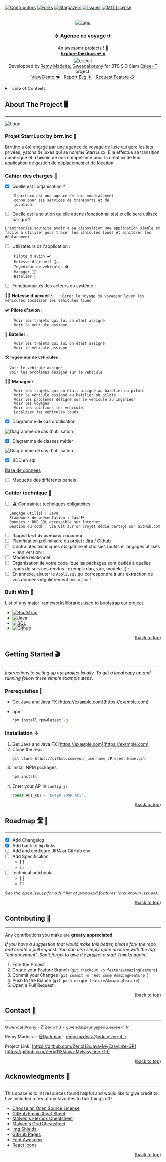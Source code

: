 <a name="readme-top"></a>

[![Contributors][contributors-shield]][contributors-url]
[![Forks][forks-shield]][forks-url]
[![Stargazers][stars-shield]][stars-url]
[![Issues][issues-shield]][issues-url]
[![MIT License][license-shield]][license-url]



<!-- PROJECT LOGO -->
<br />
<div align="center">
  <a href="https://github.com/othneildrew/Best-README-Template">
    <img src="images/travel.png" alt="Logo">
  </a>

  <h3 align="center">✈️ Agence de voyage ✈️</h3>

  <p align="center">
    An awesome projects ! 🚀
    <br />
    <a href="https://github.com/othneildrew/Best-README-Template"><strong>Explore the docs 🛩️ »</strong></a>
    <br />
    <img src="images/esieeit.png" alt="esieeit">  
    <br />
    <a>Developped by </a><a href="https://github.com/Darkman-dev">Remy Madeira, </a><a href="https://github.com/Zerio113"> Gwendal pruny</a><a> for BTS SIO Slam <a href="">Esiee-IT</a> project.
    <br />
    <a href="https://github.com/othneildrew/Best-README-Template">View Demo 👁️</a>
    ·
    <a href="https://github.com/othneildrew/Best-README-Template/issues">Report Bug 🪳</a>
    ·
    <a href="https://github.com/othneildrew/Best-README-Template/issues">Request Feature 📋</a>
  </p>
</div>



<!-- TABLE OF CONTENTS -->
<details>
  <summary>Table of Contents </summary>
  <ol>
    <li>
      <a href="#about-the-project">About The Project</a>
      <ul>
        <li><a href="#built-with">Built With</a></li>
        <li><a href="#built-with">Cahier des charges</a></li>
        <li><a href="#built-with">Cahier technique</a></li>
      </ul>
    </li>
    <li>
      <a href="#getting-started">Getting Started</a>
      <ul>
        <li><a href="#prerequisites">Prerequisites</a></li>
        <li><a href="#installation">Installation</a></li>
      </ul>
    </li>
    <li><a href="#usage">Usage</a></li>
    <li><a href="#roadmap">Roadmap</a></li>
    <li><a href="#contributing">Contributing</a></li>
    <li><a href="#license">License</a></li>
    <li><a href="#contact">Contact</a></li>
    <li><a href="#acknowledgments">Acknowledgments</a></li>
  </ol>
</details>



<!-- ABOUT THE PROJECT -->
## About The Project 🖥️
---

<img src="images/travelbanner.png" alt="Logo">

### Projet StarrLuxx by brrr.Inc 🏢


Brrr.Inc a été engagé par une agence de voyage de luxe qui gère les jets privées, yatchs de luxes qui se nomme StarrLuxx. Elle effectue sa transition numérique et a besoin de nos compétence pour la création de leur application de gestion de déplacement et de location.

### Cahier des charges 📒


- [x]  Quelle est l'organisation ?
```
    StarrLuxx est une agence de luxe mondialement
    connu pour ses services de transports et de 
    location.
```

- [ ]  Quelle est la solution qu'elle attend (fonctionnalités) et elle sera utilisée par qui ?

``` 
L'entreprise souhaite avoir a sa disposition une application simple et facile a utiliser pour tracer les véhicules loués et monitorer les déplacement
```

- [ ] Utilisateurs de l'application :
```
    Pilote d'avion 🛩️
    Hotesse d'accueil 👩‍✈️
    Ingénieur de véhicules 🛠️
    Manager 👩‍💼
    Batelier 🚢
```

- [ ]  Fonctionnalités des acteurs du système :

  **👩‍✈️ Hotesse d'accueil :**
    ```    
        Gerer le voyage du voyageur
        louer les vehicules
        localiser les vehicules loués
    ```   

  **🛩️ Pilote d'avion :**

  ```    
      Voir les trajets qui lui on était assigné
      Voir le vehicule assigné
  ```  

  **🚢 Batelier :**

  ```    
      Voir les trajets qui lui on était assigné
      Voir le vehicule assigné
  ```  

  **🛠️ Ingénieur de véhicules :**

  ```    
    Voir le vehicule assigné
    Voir les problèmes désigné sur le vehicule
  ```  

  **👩‍💼 Manager :**

  ```    
      Voir les trajets qui on était assigné au batelier ou pilote
      Voir le vehicule assigné au batelier ou pilote
      Voir les problèmes désigné sur le vehicule au ingenieur
      Voir les voyages
      Voir les locations les vehicules
      Localiser les vehicules loués
  ```  

- [X]  Diagramme de cas d'utilisation

![Diagramme de cas d'utilisation]()

- [X]  Diagramme de classes métier

![Diagramme de cas d'utilisation]()

- [X]  BDD en sql 

[Base de données]()

- [ ]  Maquette des différents panels

### Cahier technique 📙

- [ ]  ⚠ Contraintes techniques obligatoires :
```
  Langage utilisé : Java
  Framework de présentation : JavaFX
  Données : BDD SQL accessible sur Internet
  Gestion du code : via Git sur un projet dédié partagé sur GitHub.com
```

- [ ]  Rappel bref du contexte : read.me
- [ ]  Planification préliminaire du projet : Jira / Github
- [ ]  Contraintes techniques obligatoire et choisies (outils et langages utilisés + leur version) :
- [ ]  Modèle relationnel :
- [ ]  Organisation de votre code (quelles packages sont dédiés à quelles types de services rendus : exemple dao, vue, modele...) :
- [ ]  En annexe, ajouter le `Appli.sql` qui correspondra à une extraction de vos données régulièrement mis à jour !

### Built With 🧱

List of any major frameworks/libraries used to bootstrap our project.

* [![Bootstrap][Bootstrap.com]][Bootstrap-url]
* [![Java][java.com]][java-url]
* [![SQL][sql.com]][sql-url]
* [![Github][github.com]][github-url]

<p align="right">(<a href="#readme">back to top</a>)</p>

<!-- GETTING STARTED -->
## Getting Started 🎬
---

_Instructions to setting up our project locally.
To get a local copy up and running follow these simple example steps._

### Prerequisites 🤖
* Get Java and Java FX [https://example.com](https://example.com)

* npm
  ```sh
  npm install npm@latest -g
  ```

### Installation ↓

1. Get Java and Java FX [https://example.com](https://example.com)
2. Clone the repo
   ```sh
   git clone https://github.com/your_username_/Project-Name.git
   ```
3. Install NPM packages
   ```sh
   npm install
   ```
4. Enter your API in `config.js`
   ```js
   const API_KEY = 'ENTER YOUR API';
   ```

<p align="right">(<a href="#readme">back to top</a>)</p>

<!-- ROADMAP -->
## Roadmap 🛣️🏁
---

- [x] Add Changelog
- [x] Add back to top links
- [ ] Add and configure JIRA or GitHub env
- [ ] Add Specification
    - [ ] 
    - [ ] 
- [ ] technical notebook
    - [ ] 
    - [ ] 

_See the [open issues](https://github.com/Zerio113/Java-MyEasyLine-GR/issues) for a full list of proposed features (and known issues)._

<p align="right">(<a href="#readme">back to top</a>)</p>



<!-- CONTRIBUTING -->
## Contributing 🤔
---

Any contributions you make are **greatly appreciated**.

_If you have a suggestion that would make this better, please fork the repo and create a pull request. You can also simply open an issue with the tag "enhancement".
Don't forget to give the project a star! Thanks again!_

1. Fork the Project
2. Create your Feature Branch (`git checkout -b feature/AmazingFeature`)
3. Commit your Changes (`git commit -m 'Add some AmazingFeature'`)
4. Push to the Branch (`git push origin feature/AmazingFeature`)
5. Open a Pull Request

<p align="right">(<a href="#readme">back to top</a>)</p>

<!-- CONTACT -->
## Contact 📇
---

Gwendal Pruny - [@Zerio113](https://github.com/Zerio113) - gwendal.pruny@edu.esiee-it.fr

Remy Madeira - [@Darkman](https://github.com/Darkman-dev) - remy.madeira@edu.esiee-it.fr

Project Link: [https://github.com/Zerio113/Java-MyEasyLine-GR](https://github.com/Zerio113/Java-MyEasyLine-GR)

<p align="right">(<a href="#readme">back to top</a>)</p>



<!-- ACKNOWLEDGMENTS -->
## Acknowledgments 📜
---

This space is to list resources found helpful and would like to give credit to. I've included a few of my favorites to kick things off!

* [Choose an Open Source License](https://choosealicense.com)
* [GitHub Emoji Cheat Sheet](https://www.webpagefx.com/tools/emoji-cheat-sheet)
* [Malven's Flexbox Cheatsheet](https://flexbox.malven.co/)
* [Malven's Grid Cheatsheet](https://grid.malven.co/)
* [Img Shields](https://shields.io)
* [GitHub Pages](https://pages.github.com)
* [Font Awesome](https://fontawesome.com)
* [React Icons](https://react-icons.github.io/react-icons/search)

<p align="right">(<a href="#readme">back to top</a>)</p>





[contributors-shield]: https://img.shields.io/github/contributors/othneildrew/Best-README-Template.svg?style=for-the-badge
[contributors-url]: https://github.com/othneildrew/Best-README-Template/graphs/contributors

[forks-shield]: https://img.shields.io/github/forks/othneildrew/Best-README-Template.svg?style=for-the-badge
[forks-url]: https://github.com/othneildrew/Best-README-Template/network/members

[stars-shield]: https://img.shields.io/github/stars/othneildrew/Best-README-Template.svg?style=for-the-badge
[stars-url]: https://github.com/othneildrew/Best-README-Template/stargazers

[issues-shield]: https://img.shields.io/github/issues/othneildrew/Best-README-Template.svg?style=for-the-badge
[issues-url]: https://github.com/othneildrew/Best-README-Template/issues

[license-shield]: https://img.shields.io/github/license/othneildrew/Best-README-Template.svg?style=for-the-badge
[license-url]: https://github.com/othneildrew/Best-README-Template/blob/master/LICENSE.txt

[linkedin-shield]: https://img.shields.io/badge/-LinkedIn-black.svg?style=for-the-badge&logo=linkedin&colorB=555
[linkedin-url]: https://linkedin.com/in/othneildrew

[product-screenshot]: images/screenshot.png

[Bootstrap.com]: https://img.shields.io/badge/Bootstrap-563D7C?style=for-the-badge&logo=bootstrap&logoColor=white
[Bootstrap-url]: https://getbootstrap.com

[JQuery.com]: https://img.shields.io/badge/jQuery-0769AD?style=for-the-badge&logo=jquery&logoColor=white
[JQuery-url]: https://jquery.com


[htlm.com]: https://img.shields.io/badge/HTML-239120?style=for-the-badge&logo=html5&logoColor=white
[html-url]: https://html.com

[css.com]: https://img.shields.io/badge/CSS-239120?&style=for-the-badge&logo=css3&logoColor=white
[css-url]: https://css.com

[js.com]: https://img.shields.io/badge/JavaScript-323330?style=for-the-badge&logo=javascript&logoColor=F7DF1E
[js-url]: https://js.com

[md.com]: https://img.shields.io/badge/Markdown-000000?style=for-the-badge&logo=markdown&logoColor=white
[md-url]: https://md.com

[java.com]: https://img.shields.io/badge/Java-ED8B00?style=for-the-badge&logo=java&logoColor=white
[java-url]: https://java.com

[sql.com]: https://img.shields.io/badge/mysql-%2300f.svg?style=for-the-badge&logo=mysql&logoColor=white
[sql-url]: https://sql.com

[github.com]: 	https://img.shields.io/badge/github-%23121011.svg?style=for-the-badge&logo=github&logoColor=white
[github-url]: https://github.com
